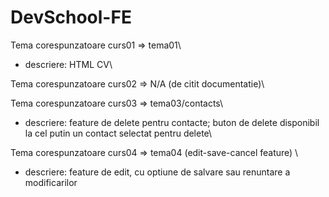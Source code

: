 # DevSchool-FE

Tema corespunzatoare curs01 => tema01\
* descriere: HTML CV\

Tema corespunzatoare curs02 => N/A (de citit documentatie)\

Tema corespunzatoare curs03 => tema03/contacts\
* descriere: feature de delete pentru contacte; buton de delete disponibil la cel putin un contact selectat pentru delete\

Tema corespunzatoare curs04 => tema04 (edit-save-cancel feature) \
* descriere: feature de edit, cu optiune de salvare sau renuntare a modificarilor
